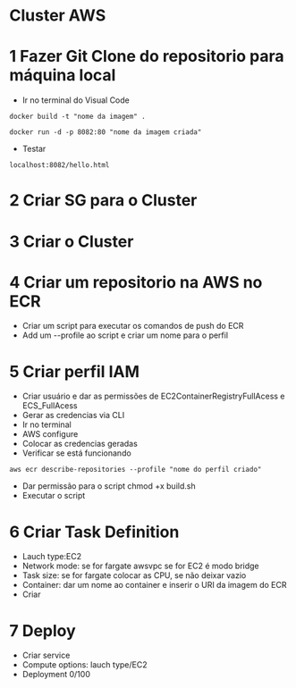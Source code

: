 # Cluster AWS

# 1 Fazer Git Clone do repositorio para máquina local

- Ir no terminal do Visual Code

```
docker build -t "nome da imagem" .
```
```
docker run -d -p 8082:80 "nome da imagem criada" 
```
- Testar

```
localhost:8082/hello.html
```

# 2 Criar SG para o Cluster 

# 3 Criar o Cluster

# 4 Criar um repositorio na AWS no ECR

- Criar um script para executar os comandos de push do ECR
- Add um --profile ao script e criar um nome para o perfil

# 5 Criar perfil IAM

- Criar usuário e dar as permissões de EC2ContainerRegistryFullAcess e ECS_FullAcess
- Gerar as credencias via CLI
- Ir no terminal
- AWS configure
- Colocar as credencias geradas
- Verificar se está funcionando

```
aws ecr describe-repositories --profile "nome do perfil criado"
```
- Dar permissão para o script chmod +x build.sh
- Executar o script

# 6 Criar Task Definition 

- Lauch type:EC2 
- Network mode: se for fargate awsvpc se for EC2 é modo bridge
- Task size: se for fargate colocar as CPU, se não deixar vazio
- Container: dar um nome ao container e inserir o URI da imagem do ECR
- Criar

# 7 Deploy 

- Criar service 
- Compute options: lauch type/EC2
- Deployment 0/100




